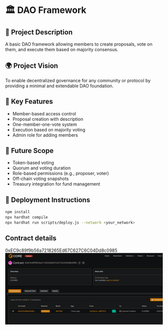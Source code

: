 # 🏛️ DAO Framework

## 🧠 Project Description

A basic DAO framework allowing members to create proposals, vote on them, and execute them based on majority consensus.

## 🌍 Project Vision

To enable decentralized governance for any community or protocol by providing a minimal and extendable DAO foundation.

## 🔑 Key Features

- Member-based access control
- Proposal creation with description
- One-member-one-vote system
- Execution based on majority voting
- Admin role for adding members

## 🚀 Future Scope

- Token-based voting
- Quorum and voting duration
- Role-based permissions (e.g., proposer, voter)
- Off-chain voting snapshots
- Treasury integration for fund management     

## 📜 Deployment Instructions

```bash 
npm install
npx hardhat compile
npx hardhat run scripts/deploy.js --network <your_network>
```

## Contract details
0xEC9c89f9b56a7218265Ed67C627C6C04Dd8c0985
![alt text](image.png)
